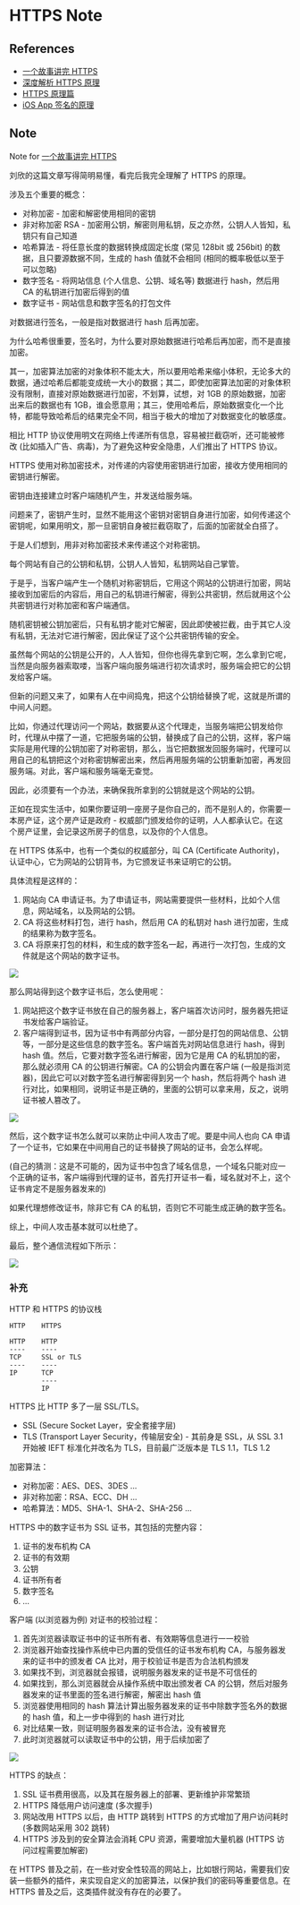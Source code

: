 # HTTPS Note

## References

- [一个故事讲完 HTTPS](https://mp.weixin.qq.com/s?__biz=MzAxOTc0NzExNg==&mid=2665513779&idx=1&sn=a1de58690ad4f95111e013254a026ca2&chksm=80d67b70b7a1f26697fa1626b3e9830dbdf4857d7a9528d22662f2e43af149265c4fd1b60024&scene=21)
- [深度解析 HTTPS 原理](http://blog.csdn.net/zhongzh86/article/details/69389967)
- [HTTPS 原理篇](https://yanhooit.gitbooks.io/ios_study_note/content/httpsyuan_li_pian.html)
- [iOS App 签名的原理](http://blog.cnbang.net/tech/3386/)

## Note

Note for [一个故事讲完 HTTPS](https://mp.weixin.qq.com/s?__biz=MzAxOTc0NzExNg==&mid=2665513779&idx=1&sn=a1de58690ad4f95111e013254a026ca2&chksm=80d67b70b7a1f26697fa1626b3e9830dbdf4857d7a9528d22662f2e43af149265c4fd1b60024&scene=21)

刘欣的这篇文章写得简明易懂，看完后我完全理解了 HTTPS 的原理。

涉及五个重要的概念：

- 对称加密 - 加密和解密使用相同的密钥
- 非对称加密 RSA - 加密用公钥，解密则用私钥，反之亦然，公钥人人皆知，私钥只有自己知道
- 哈希算法 - 将任意长度的数据转换成固定长度 (常见 128bit 或 256bit) 的数据，且只要源数据不同，生成的 hash 值就不会相同 (相同的概率极低以至于可以忽略)
- 数字签名 - 将网站信息 (个人信息、公钥、域名等) 数据进行 hash，然后用 CA 的私钥进行加密后得到的值
- 数字证书 - 网站信息和数字签名的打包文件

对数据进行签名，一般是指对数据进行 hash 后再加密。

为什么哈希很重要，签名时，为什么要对原始数据进行哈希后再加密，而不是直接加密。

其一，加密算法加密的对象体积不能太大，所以要用哈希来缩小体积，无论多大的数据，通过哈希后都能变成统一大小的数据；其二，即使加密算法加密的对象体积没有限制，直接对原始数据进行加密，不划算，试想，对 1GB 的原始数据，加密出来后的数据也有 1GB，谁会愿意用；其三，使用哈希后，原始数据变化一个比特，都能导致哈希后的结果完全不同，相当于极大的增加了对数据变化的敏感度。

相比 HTTP 协议使用明文在网络上传递所有信息，容易被拦截窃听，还可能被修改 (比如插入广告、病毒)，为了避免这种安全隐患，人们推出了 HTTPS 协议。

HTTPS 使用对称加密技术，对传递的内容使用密钥进行加密，接收方使用相同的密钥进行解密。

密钥由连接建立时客户端随机产生，并发送给服务端。

问题来了，密钥产生时，显然不能用这个密钥对密钥自身进行加密，如何传递这个密钥呢，如果用明文，那一旦密钥自身被拦截窃取了，后面的加密就全白搭了。

于是人们想到，用非对称加密技术来传递这个对称密钥。

每个网站有自己的公钥和私钥，公钥人人皆知，私钥网站自己掌管。

于是乎，当客户端产生一个随机对称密钥后，它用这个网站的公钥进行加密，网站接收到加密后的内容后，用自己的私钥进行解密，得到公共密钥，然后就用这个公共密钥进行对称加密和客户端通信。

随机密钥被公钥加密后，只有私钥才能对它解密，因此即使被拦截，由于其它人没有私钥，无法对它进行解密，因此保证了这个公共密钥传输的安全。

虽然每个网站的公钥是公开的，人人皆知，但你也得先拿到它啊，怎么拿到它呢，当然是向服务器索取喽，当客户端向服务端进行初次请求时，服务端会把它的公钥发给客户端。

但新的问题又来了，如果有人在中间捣鬼，把这个公钥给替换了呢，这就是所谓的中间人问题。

比如，你通过代理访问一个网站，数据要从这个代理走，当服务端把公钥发给你时，代理从中摆了一道，它把服务端的公钥，替换成了自己的公钥，这样，客户端实际是用代理的公钥加密了对称密钥，那么，当它把数据发回服务端时，代理可以用自己的私钥把这个对称密钥解密出来，然后再用服务端的公钥重新加密，再发回服务端。对此，客户端和服务端毫无查觉。

因此，必须要有一个办法，来确保我所拿到的公钥就是这个网站的公钥。

正如在现实生活中，如果你要证明一座房子是你自己的，而不是别人的，你需要一本房产证，这个房产证是政府 - 权威部门颁发给你的证明，人人都承认它。在这个房产证里，会记录这所房子的信息，以及你的个人信息。

在 HTTPS 体系中，也有一个类似的权威部分，叫 CA (Certificate Authority)，认证中心，它为网站的公钥背书，为它颁发证书来证明它的公钥。

具体流程是这样的：

1. 网站向 CA 申请证书。为了申请证书，网站需要提供一些材料，比如个人信息，网站域名，以及网站的公钥。
1. CA 将这些材料打包，进行 hash，然后用 CA 的私钥对 hash 进行加密，生成的结果称为数字签名。
1. CA 将原来打包的材料，和生成的数字签名一起，再进行一次打包，生成的文件就是这个网站的数字证书。

![](../art/https-certificate.webp)

那么网站得到这个数字证书后，怎么使用呢：

1. 网站把这个数字证书放在自己的服务器上，客户端首次访问时，服务器先把证书发给客户端验证。
1. 客户端得到证书，因为证书中有两部分内容，一部分是打包的网站信息、公钥等，一部分是这些信息的数字签名。客户端首先对网站信息进行 hash，得到 hash 值。然后，它要对数字签名进行解密，因为它是用 CA 的私钥加的密，那么就必须用 CA 的公钥进行解密。CA 的公钥会内置在客户端 (一般是指浏览器)，因此它可以对数字签名进行解密得到另一个 hash，然后将两个 hash 进行对比，如果相同，说明证书是正确的，里面的公钥可以拿来用，反之，说明证书被人篡改了。

![](../art/https-verify.webp)

然后，这个数字证书怎么就可以来防止中间人攻击了呢。要是中间人也向 CA 申请了一个证书，它如果在中间用自己的证书替换了网站的证书，会怎么样呢。

(自己的猜测：这是不可能的，因为证书中包含了域名信息，一个域名只能对应一个正确的证书，客户端得到代理的证书，首先打开证书一看，域名就对不上，这个证书肯定不是服务器发来的)

如果代理想修改证书，除非它有 CA 的私钥，否则它不可能生成正确的数字签名。

综上，中间人攻击基本就可以杜绝了。

最后，整个通信流程如下所示：

![](../art/https-flow.webp)

### 补充

HTTP 和 HTTPS 的协议栈

    HTTP    HTTPS

    HTTP    HTTP
    ----    ----
    TCP     SSL or TLS
    ----    ----
    IP      TCP
            ----
            IP

HTTPS 比 HTTP 多了一层 SSL/TLS。

- SSL (Secure Socket Layer，安全套接字层)
- TLS (Transport Layer Security，传输层安全) - 其前身是 SSL，从 SSL 3.1 开始被 IEFT 标准化并改名为 TLS，目前最广泛版本是 TLS 1.1，TLS 1.2

加密算法：

- 对称加密：AES、DES、3DES ...
- 非对称加密：RSA、ECC、DH ...
- 哈希算法：MD5、SHA-1、SHA-2、SHA-256 ...

HTTPS 中的数字证书为 SSL 证书，其包括的完整内容：

1. 证书的发布机构 CA
1. 证书的有效期
1. 公钥
1. 证书所有者
1. 数字签名
1. ...

客户端 (以浏览器为例) 对证书的校验过程：

1. 首先浏览器读取证书中的证书所有者、有效期等信息进行一一校验
1. 浏览器开始查找操作系统中已内置的受信任的证书发布机构 CA，与服务器发来的证书中的颁发者 CA 比对，用于校验证书是否为合法机构颁发
1. 如果找不到，浏览器就会报错，说明服务器发来的证书是不可信任的
1. 如果找到，那么浏览器就会从操作系统中取出颁发者 CA 的公钥，然后对服务器发来的证书里面的签名进行解密，解密出 hash 值
1. 浏览器使用相同的 hash 算法计算出服务器发来的证书中除数字签名外的数据的 hash 值，和上一步中得到的 hash 进行对比
1. 对比结果一致，则证明服务器发来的证书合法，没有被冒充
1. 此时浏览器就可以读取证书中的公钥，用于后续加密了

![](../art/https-ca.png)

HTTPS 的缺点：

1. SSL 证书费用很高，以及其在服务器上的部署、更新维护非常繁琐
1. HTTPS 降低用户访问速度 (多次握手)
1. 网站改用 HTTPS 以后，由 HTTP 跳转到 HTTPS 的方式增加了用户访问耗时 (多数网站采用 302 跳转)
1. HTTPS 涉及到的安全算法会消耗 CPU 资源，需要增加大量机器 (HTTPS 访问过程需要加解密)

在 HTTPS 普及之前，在一些对安全性较高的网站上，比如银行网站，需要我们安装一些额外的插件，来实现自定义的加密算法，以保护我们的密码等重要信息。在 HTTPS 普及之后，这类插件就没有存在的必要了。
